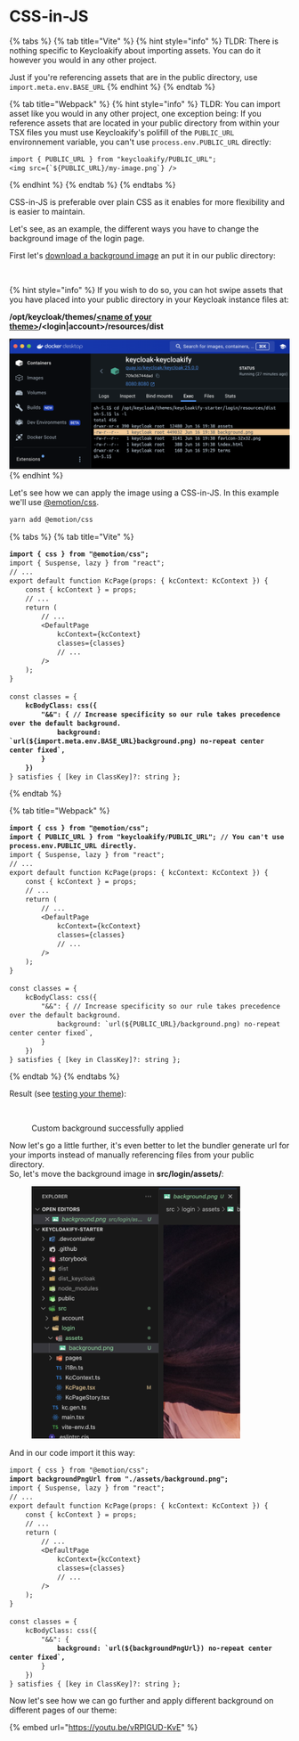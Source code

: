 # CSS-in-JS

{% tabs %}
{% tab title="Vite" %}
{% hint style="info" %}
TLDR: There is nothing specific to Keycloakify about importing assets. You can do it however you would in any other project.

Just if you're referencing assets that are in the public directory, use `import.meta.env.BASE_URL`
{% endhint %}
{% endtab %}

{% tab title="Webpack" %}
{% hint style="info" %}
TLDR:  You can import asset like you would in any other project, one exception being: If you reference assets that are located in your public directory from within your TSX files you must use Keycloakify's polifill of the `PUBLIC_URL` environnement variable, you can't use `process.env.PUBLIC_URL` directly:

```tsx
import { PUBLIC_URL } from "keycloakify/PUBLIC_URL";
<img src={`${PUBLIC_URL}/my-image.png`} />
```
{% endhint %}
{% endtab %}
{% endtabs %}

CSS-in-JS is preferable over plain CSS as it enables for more flexibility and is easier to maintain.

Let's see, as an example, the different ways you have to change the background image of the login page.

First let's [download a background image](https://coolbackgrounds.io/) an put it in our public directory:

<figure><img src="../../../.gitbook/assets/image (25).png" alt=""><figcaption></figcaption></figure>

{% hint style="info" %}
If you wish to do so, you can hot swipe assets that you have placed into your public directory in your Keycloak instance files at:

**/opt/keycloak/themes/**[**\<name of your theme>**](../../../configuration-options/themename.md)**/\<login|account>/resources/dist**

<img src="../../../.gitbook/assets/image (28).png" alt="" data-size="original">
{% endhint %}

Let's see how we can apply the image using a CSS-in-JS. In this example we'll use [@emotion/css](https://emotion.sh/docs/introduction).

```bash
yarn add @emotion/css
```

{% tabs %}
{% tab title="Vite" %}
<pre class="language-tsx" data-title="src/login/KcPage.tsx"><code class="lang-tsx"><strong>import { css } from "@emotion/css";
</strong>import { Suspense, lazy } from "react";
// ...
export default function KcPage(props: { kcContext: KcContext }) {
    const { kcContext } = props;    
    // ...
    return (
        // ...
        &#x3C;DefaultPage
            kcContext={kcContext}
            classes={classes}
            // ...
        />
    );
}

const classes = {
<strong>    kcBodyClass: css({
</strong><strong>        "&#x26;&#x26;": { // Increase specificity so our rule takes precedence over the default background.
</strong><strong>            background: `url(${import.meta.env.BASE_URL}background.png) no-repeat center center fixed`,
</strong><strong>        }
</strong><strong>    })
</strong>} satisfies { [key in ClassKey]?: string };
</code></pre>
{% endtab %}

{% tab title="Webpack" %}
<pre class="language-tsx" data-title="src/login/KcPages.tsx"><code class="lang-tsx"><strong>import { css } from "@emotion/css";
</strong><strong>import { PUBLIC_URL } from "keycloakify/PUBLIC_URL"; // You can't use process.env.PUBLIC_URL directly.
</strong>import { Suspense, lazy } from "react";
// ...
export default function KcPage(props: { kcContext: KcContext }) {
    const { kcContext } = props;    
    // ...
    return (
        // ...
        &#x3C;DefaultPage
            kcContext={kcContext}
            classes={classes}
            // ...
        />
    );
}

const classes = {
    kcBodyClass: css({
        "&#x26;&#x26;": { // Increase specificity so our rule takes precedence over the default background.
            background: `url(${PUBLIC_URL}/background.png) no-repeat center center fixed`,
        }
    })
} satisfies { [key in ClassKey]?: string };
</code></pre>
{% endtab %}
{% endtabs %}

Result (see [testing your theme](../../../testing-your-theme/)):

<figure><img src="../../../.gitbook/assets/image (26).png" alt=""><figcaption><p>Custom background successfully applied</p></figcaption></figure>

Now let's go a little further, it's even better to let the bundler generate url for your imports instead of manually referencing files from your public directory.\
So, let's move the background image in **src/login/assets/**:

<figure><img src="../../../.gitbook/assets/image (30).png" alt="" width="375"><figcaption></figcaption></figure>

And in our code import it this way:

<pre class="language-tsx" data-title="src/login/KcPage.tsx"><code class="lang-tsx">import { css } from "@emotion/css";
<strong>import backgroundPngUrl from "./assets/background.png";
</strong>import { Suspense, lazy } from "react";
// ...
export default function KcPage(props: { kcContext: KcContext }) {
    const { kcContext } = props;    
    // ...
    return (
        // ...
        &#x3C;DefaultPage
            kcContext={kcContext}
            classes={classes}
            // ...
        />
    );
}

const classes = {
    kcBodyClass: css({
        "&#x26;&#x26;": {
<strong>            background: `url(${backgroundPngUrl}) no-repeat center center fixed`,
</strong>        }
    })
} satisfies { [key in ClassKey]?: string };
</code></pre>

Now let's see how we can go further and apply different background on different pages of our theme:

{% embed url="https://youtu.be/vRPlGUD-KvE" %}
